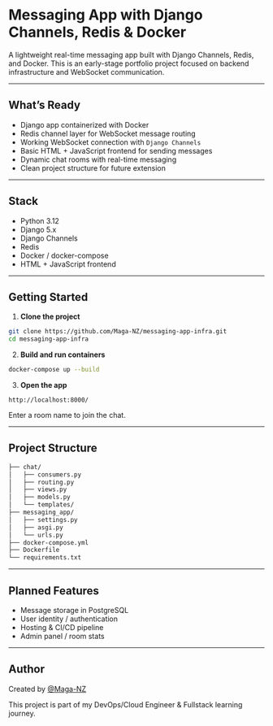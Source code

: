 # Messaging App with Django Channels, Redis & Docker

A lightweight real-time messaging app built with Django Channels, Redis, and Docker. This is an early-stage portfolio project focused on backend infrastructure and WebSocket communication.

---

## What’s Ready

- Django app containerized with Docker
- Redis channel layer for WebSocket message routing
- Working WebSocket connection with `Django Channels`
- Basic HTML + JavaScript frontend for sending messages
- Dynamic chat rooms with real-time messaging
- Clean project structure for future extension

---

## Stack

- Python 3.12
- Django 5.x
- Django Channels
- Redis
- Docker / docker-compose
- HTML + JavaScript frontend

---

## Getting Started

1. **Clone the project**
```bash
git clone https://github.com/Maga-NZ/messaging-app-infra.git
cd messaging-app-infra
```

2. **Build and run containers**
```bash
docker-compose up --build
```

3. **Open the app**
```
http://localhost:8000/
```

Enter a room name to join the chat.

---

## Project Structure

```bash
├── chat/
│   ├── consumers.py
│   ├── routing.py
│   ├── views.py
│   ├── models.py
│   └── templates/
├── messaging_app/
│   ├── settings.py
│   ├── asgi.py
│   └── urls.py
├── docker-compose.yml
├── Dockerfile
└── requirements.txt
```

---

## Planned Features

- Message storage in PostgreSQL
- User identity / authentication
- Hosting & CI/CD pipeline
- Admin panel / room stats

---

## Author

Created by [@Maga-NZ](https://github.com/Maga-NZ)

This project is part of my DevOps/Cloud Engineer & Fullstack learning journey.
